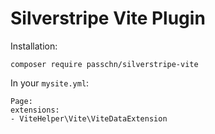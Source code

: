 # Silverstripe Vite Plugin

Installation: 
```
composer require passchn/silverstripe-vite
```

In your `mysite.yml`:

```
Page:
extensions:
- ViteHelper\Vite\ViteDataExtension
```

